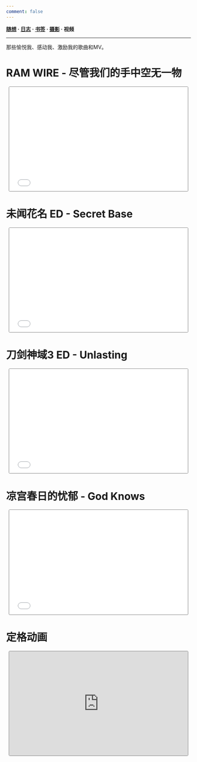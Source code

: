 ```yaml
---
comment: false
---
```


<style type="text/css">
.iframe-container {
    overflow: hidden;
    padding-top: 56.42%;
    position: relative;
    margin: 1em .5em 2em .5em;
    border: 1px solid grey;
    border-radius: 3px;
}

.iframe-container iframe {
    border: 0;
    height: 100%;
    left: 0;
    right:0;
    position: absolute;
    top: 0;
    width: 100%;
}
</style>

**[随想](/moments)  ·  [日志](/success)  ·  [书签](/bookmarks)  ·  [摄影](/photos)  ·  视频**

---

那些愉悦我、感动我、激励我的歌曲和MV。

# RAM WIRE - 尽管我们的手中空无一物

<div class="iframe-container">
  <iframe src="//player.bilibili.com/player.html?aid=4421123&bvid=BV1ds411z7Av&cid=7162065&page=1" scrolling="no" border="0" frameborder="no" framespacing="0" allowfullscreen="true"> </iframe>
</div>

<!-- <iframe src="//player.bilibili.com/player.html?aid=4240754&bvid=BV1gs411z7Mc&cid=6854979&page=1" scrolling="no" border="0" frameborder="no" framespacing="0" allowfullscreen="true"> </iframe> -->

# 未闻花名 ED - Secret Base
<div class="iframe-container">
<iframe src="//player.bilibili.com/player.html?aid=3817056&bvid=BV1Ks41197Ne&cid=6130489&page=1" scrolling="no" border="0" frameborder="no" framespacing="0" allowfullscreen="true"> </iframe>
</div>

# 刀剑神域3 ED - Unlasting
<div class="iframe-container">
  <iframe src="//player.bilibili.com/player.html?aid=74467875&bvid=BV1hE411q7SY&cid=127373088&page=1" scrolling="no" border="0" frameborder="no" framespacing="0" allowfullscreen="true"> </iframe>
</div>

# 凉宫春日的忧郁 - God Knows
<div class="iframe-container">
  <iframe src="//player.bilibili.com/player.html?aid=3108239&bvid=BV1is41127yv&cid=4886757&page=1" scrolling="no" border="0" frameborder="no" framespacing="0" allowfullscreen="true"> </iframe>
</div>

# 定格动画
<div class="iframe-container">
<iframe src="https://player.xinpianchang.com/?aid=11560492&amp;mid=EKdRx7b9PadQb2N3" allowfullscreen="" allow="fullscreen" frameborder="0" style="border: none;"></iframe>
</div>
